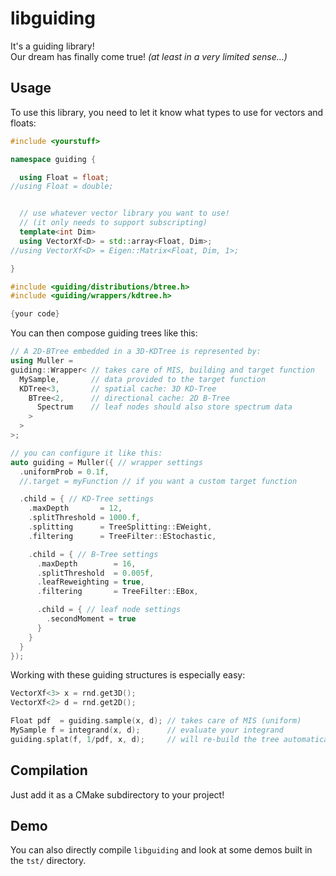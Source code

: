 # libguiding
It's a guiding library!  
Our dream has finally come true!
_(at least in a very limited sense…)_

## Usage
To use this library, you need to let it know what types to use for vectors and floats:

```c++
#include <yourstuff>

namespace guiding {

  using Float = float;
//using Float = double;


  // use whatever vector library you want to use!
  // (it only needs to support subscripting)
  template<int Dim>
  using VectorXf<D> = std::array<Float, Dim>;
//using VectorXf<D> = Eigen::Matrix<Float, Dim, 1>;

}

#include <guiding/distributions/btree.h>
#include <guiding/wrappers/kdtree.h>

{your code}
```

You can then compose guiding trees like this:

```c++
// A 2D-BTree embedded in a 3D-KDTree is represented by:
using Muller =
guiding::Wrapper< // takes care of MIS, building and target function
  MySample,       // data provided to the target function
  KDTree<3,       // spatial cache: 3D KD-Tree
    BTree<2,      // directional cache: 2D B-Tree
      Spectrum    // leaf nodes should also store spectrum data
    >
  >
>;

// you can configure it like this:
auto guiding = Muller({ // wrapper settings
  .uniformProb = 0.1f,
  //.target = myFunction // if you want a custom target function

  .child = { // KD-Tree settings
    .maxDepth       = 12,
    .splitThreshold = 1000.f,
    .splitting      = TreeSplitting::EWeight,
    .filtering      = TreeFilter::EStochastic,

    .child = { // B-Tree settings
      .maxDepth        = 16,
      .splitThreshold  = 0.005f,
      .leafReweighting = true,
      .filtering       = TreeFilter::EBox,

      .child = { // leaf node settings
        .secondMoment = true
      }
    }
  }
});
```

Working with these guiding structures is especially easy:

```c++
VectorXf<3> x = rnd.get3D();
VectorXf<2> d = rnd.get2D();

Float pdf  = guiding.sample(x, d); // takes care of MIS (uniform)
MySample f = integrand(x, d);      // evaluate your integrand
guiding.splat(f, 1/pdf, x, d);     // will re-build the tree automatically
```

## Compilation
Just add it as a CMake subdirectory to your project!

## Demo
You can also directly compile `libguiding` and look at some demos
built in the `tst/` directory.
